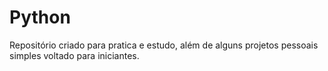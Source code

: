 # Python
Repositório criado para pratica e estudo, além de alguns projetos pessoais simples voltado para iniciantes.
